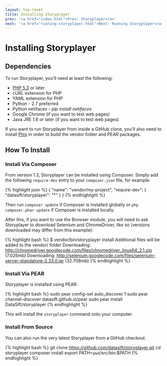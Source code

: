 ```yaml
---
layout: top-level
title: Installing Storyplayer
prev: '<a href="index.html">Prev: Storyplayer</a>'
next: '<a href="running-storyplayer.html">Next: Running Storyplayer</a>'
---
```


# Installing Storyplayer

## Dependencies

To run Storyplayer, you'll need at least the following:

* [PHP 5.3](http://php.net) or later
* cURL extension for PHP
* YAML extension for PHP
* Python - 2.7 preferred
* Python netifaces - _pip install netifaces_
* Google Chrome (if you want to test web pages)
* Java JRE 1.6 or later (if you want to test web pages)

If you want to run Storyplayer from inside a GitHub clone, you'll also need to install [Phix](http://phix-project.org) in order to build the vendor folder and PEAR packages.

## How To Install

### Install Via Composer

From version 1.3, Storyplayer can be installed using Composer. Simply add the following <code>require-dev</code> entry to your <code>composer.json</code> file, for example:

{% highlight json %}
{
    "name": "vendor/my-project",
    "require-dev": {
        "datasift/storyplayer": "*"
    }
}
{% endhighlight %}

Then run <code>composer update</code> if Composer is installed globally or <code>php composer.phar update</code> if Composer is installed locally.

After this, if you want to use the Browser module, you will need to ask Storyplayer to download Selenium and ChromeDriver, like so (versions downloaded may differ from this example):

{% highlight bash %}
$ vendor/bin/storyplayer install
Additional files will be added to the vendor/ folder
Downloading: http://chromedriver.googlecode.com/files/chromedriver_linux64_2.1.zip (7.026mb)
Downloading: http://selenium.googlecode.com/files/selenium-server-standalone-2.33.0.jar (32.708mb)
{% endhighlight %}

### Install Via PEAR

Storyplayer is installed using PEAR:

{% highlight bash %}
sudo pear config-set auto_discover 1
sudo pear channel-discover datasift.github.io/pear
sudo pear install DataSift/storyplayer
{% endhighlight %}

This will install the <code>storyplayer</code> command onto your computer.

### Install From Source

You can also run the very latest Storyplayer from a GitHub checkout:

{% highlight bash %}
git clone https://github.com/datasift/storyplayer.git
cd storyplayer
composer install
export PATH=`pwd`/src/bin:$PATH
{% endhighlight %}
